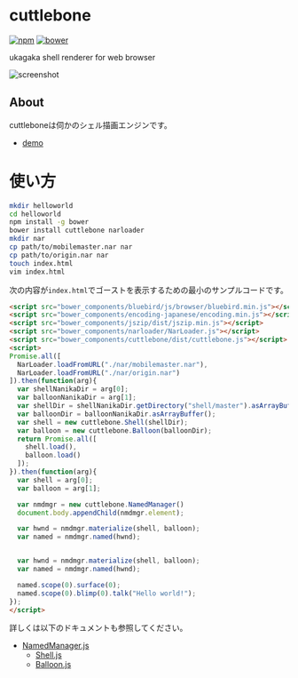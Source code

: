 # cuttlebone

[![npm](https://img.shields.io/npm/v/cuttlebone.svg?style=flat)](https://npmjs.com/package/cuttlebone) [![bower](https://img.shields.io/bower/v/cuttlebone.svg)](http://bower.io/search/?q=ikagaka)

ukagaka shell renderer for web browser

![screenshot](https://raw.githubusercontent.com/Ikagaka/cuttlebone/master/screenshot.png)

## About
cuttleboneは伺かのシェル描画エンジンです。

+ [demo](https://ikagaka.github.io/cuttlebone/demo/playground.html)

# 使い方

```bash
mkdir helloworld
cd helloworld
npm install -g bower
bower install cuttlebone narloader
mkdir nar
cp path/to/mobilemaster.nar nar
cp path/to/origin.nar nar
touch index.html
vim index.html
```

次の内容が`index.html`でゴーストを表示するための最小のサンプルコードです。

```html
<script src="bower_components/bluebird/js/browser/bluebird.min.js"></script>
<script src="bower_components/encoding-japanese/encoding.min.js"></script>
<script src="bower_components/jszip/dist/jszip.min.js"></script>
<script src="bower_components/narloader/NarLoader.js"></script>
<script src="bower_components/cuttlebone/dist/cuttlebone.js"></script>
<script>
Promise.all([
  NarLoader.loadFromURL("./nar/mobilemaster.nar"),
  NarLoader.loadFromURL("./nar/origin.nar")
]).then(function(arg){
  var shellNanikaDir = arg[0];
  var balloonNanikaDir = arg[1];
  var shellDir = shellNanikaDir.getDirectory("shell/master").asArrayBuffer();
  var balloonDir = balloonNanikaDir.asArrayBuffer();
  var shell = new cuttlebone.Shell(shellDir);
  var balloon = new cuttlebone.Balloon(balloonDir);
  return Promise.all([
    shell.load(),
    balloon.load()
  ]);
}).then(function(arg){
  var shell = arg[0];
  var balloon = arg[1];

  var nmdmgr = new cuttlebone.NamedManager()
  document.body.appendChild(nmdmgr.element);

  var hwnd = nmdmgr.materialize(shell, balloon);
  var named = nmdmgr.named(hwnd);


  var hwnd = nmdmgr.materialize(shell, balloon);
  var named = nmdmgr.named(hwnd);

  named.scope(0).surface(0);
  named.scope(0).blimp(0).talk("Hello world!");
});
</script>
```

詳しくは以下のドキュメントも参照してください。

* [NamedManager.js](https://github.com/Ikagaka/NamedManager.js/)
  * [Shell.js](https://github.com/Ikagaka/Shell.js/)
  * [Balloon.js](https://github.com/Ikagaka/Balloon.js/)
